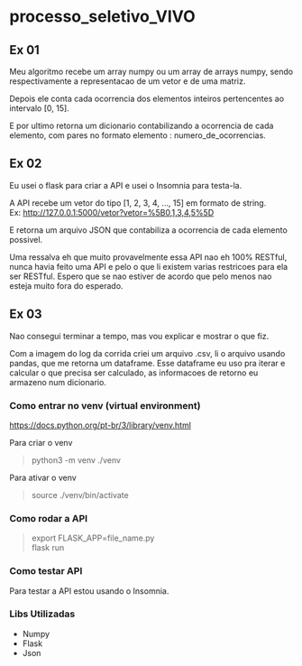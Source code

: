 # processo_seletivo_VIVO

## Ex 01
Meu algoritmo recebe um array numpy ou um array de arrays numpy, sendo respectivamente a representacao de um vetor e de uma matriz.  
  
Depois ele conta cada ocorrencia dos elementos inteiros pertencentes ao intervalo [0, 15].  
  
E por ultimo retorna um dicionario contabilizando a ocorrencia de cada elemento, com pares no formato elemento : numero_de_ocorrencias.  
  
## Ex 02
Eu usei o flask para criar a API e usei o Insomnia para testa-la.  
  
A API recebe um vetor do tipo [1, 2, 3, 4, ..., 15] em formato de string.  
Ex: http://127.0.0.1:5000/vetor?vetor=%5B0,1,3,4,5%5D  
  
E retorna um arquivo JSON que contabiliza a ocorrencia de cada elemento possivel.  
  
Uma ressalva eh que muito provavelmente essa API nao eh 100% RESTful, nunca havia feito uma API e pelo o que li existem varias restricoes para ela ser RESTful. Espero que se nao estiver de acordo que pelo menos nao esteja muito fora do esperado.  
  
## Ex 03
Nao consegui terminar a tempo, mas vou explicar e mostrar o que fiz.  
  
Com a imagem do log da corrida criei um arquivo .csv, li o arquivo usando pandas, que me retorna um dataframe. Esse dataframe eu uso pra iterar e calcular o que precisa ser calculado, as informacoes de retorno eu armazeno num dicionario.
  
### Como entrar no venv (virtual environment)
https://docs.python.org/pt-br/3/library/venv.html  
  
  Para criar o venv
> python3 -m venv ./venv
  
  Para ativar o venv
> source ./venv/bin/activate

### Como rodar a API
> export FLASK_APP=file_name.py  
> flask run  
  
### Como testar API
Para testar a API estou usando o Insomnia.  
  
### Libs Utilizadas
 - Numpy  
 - Flask
 - Json
